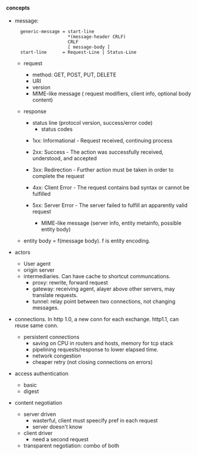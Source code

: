 #### concepts
* message: 

        generic-message = start-line
                          *(message-header CRLF)
                          CRLF
                          [ message-body ]
        start-line      = Request-Line | Status-Line
        
    * request
        * method: GET, POST, PUT, DELETE
        * URI
        * version
        * MIME-like message ( request modifiers, client info, optional body content)
    * response
        * status line (protocol version, success/error code)
            * status codes
            
      - 1xx: Informational - Request received, continuing process

      - 2xx: Success - The action was successfully received,
        understood, and accepted

      - 3xx: Redirection - Further action must be taken in order to
        complete the request

      - 4xx: Client Error - The request contains bad syntax or cannot
        be fulfilled

      - 5xx: Server Error - The server failed to fulfill an apparently
        valid request
                    
        * MIME-like message (server info, entity metainfo, possible entity body)
        
    * entity body = f(message body). f is entity encoding.
    
* actors
    * User agent
    * origin server
    * intermediaries. Can have cache to shortcut communcations.
        * proxy: rewrite, forward request
        * gateway: receiving agent, alayer above other servers, may translate requests.
        * tunnel: relay point between two connections, not changing messages.
* connections. In http 1.0, a new conn for each exchange. http1.1, can reuse same conn.
    * persistent connections
        * saving on CPU in routers and hosts, memory for tcp stack
        * pipelining requests/response to lower elapsed time.
        * network congestion
        * cheaper retry (not closing connections on errors)

* access authentication
    * basic
    * digest
    
* content negotiation
    * server driven
        * wasterful, client must speecify pref in each request
        * server doesn't know
    * client driver
        * need a second request
    * transparent negotiation: combo of both